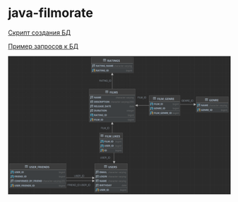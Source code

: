 # java-filmorate
[Скрипт создания БД](https://github.com/albertleinsoo/java-filmorate/blob/main/filmorate_schema_db.sql](https://github.com/albertleinsoo/java-filmorate/blob/add-database/src/main/resources/schema.sql))

[Пример запросов к БД](https://github.com/albertleinsoo/java-filmorate/blob/main/filmorate_DB_queries.sql)

![Диаграмма БД filmorate](https://github.com/albertleinsoo/java-filmorate/blob/main/filmorate_DB_Diagram_2.png)
